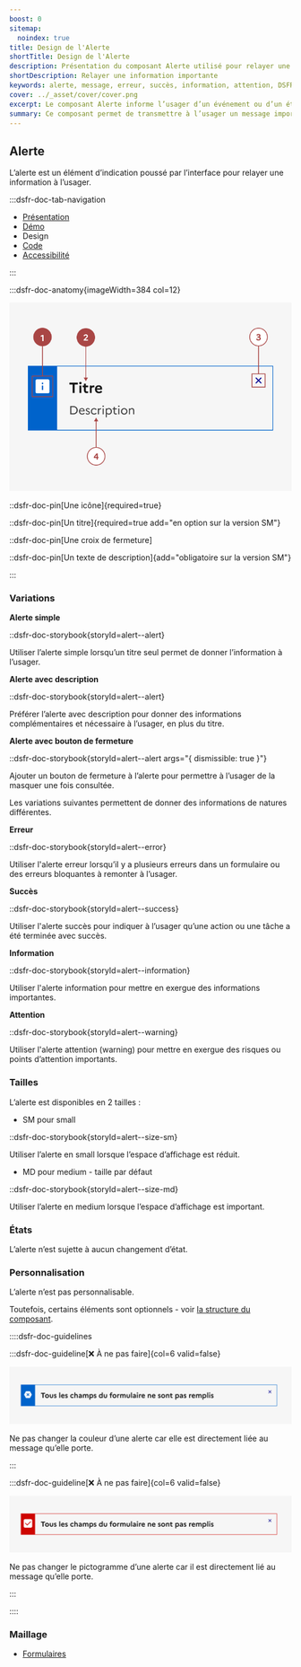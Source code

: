 ```yaml
---
boost: 0
sitemap:
  noindex: true
title: Design de l'Alerte
shortTitle: Design de l'Alerte
description: Présentation du composant Alerte utilisé pour relayer une information importante à l’usager de façon contextuelle sans interrompre sa navigation.
shortDescription: Relayer une information importante
keywords: alerte, message, erreur, succès, information, attention, DSFR, accessibilité, interface
cover: ../_asset/cover/cover.png
excerpt: Le composant Alerte informe l’usager d’un événement ou d’un état du système, comme une erreur, une confirmation ou une information complémentaire, de manière non bloquante.
summary: Ce composant permet de transmettre à l’usager un message important en lien avec une action ou un état du système, sans interrompre sa tâche. Il est utilisé dans des contextes variés, comme un formulaire ou un événement technique. Il propose plusieurs variations (succès, erreur, information, attention), deux tailles, et des règles éditoriales strictes pour garantir une communication claire, courtoise et accessible.
---
```


## Alerte

L’alerte est un élément d’indication poussé par l’interface pour relayer une information à l’usager.

:::dsfr-doc-tab-navigation

- [Présentation](../index.md)
- [Démo](../demo/index.md)
- Design
- [Code](../code/index.md)
- [Accessibilité](../accessibility/index.md)

:::

:::dsfr-doc-anatomy{imageWidth=384 col=12}

![Anatomie de l'alerte](../_asset/anatomy/anatomy-1.png)

::dsfr-doc-pin[Une icône]{required=true}

::dsfr-doc-pin[Un titre]{required=true add="en option sur la version SM"}

::dsfr-doc-pin[Une croix de fermeture]

::dsfr-doc-pin[Un texte de description]{add="obligatoire sur la version SM"}

:::

### Variations

**Alerte simple**

::dsfr-doc-storybook{storyId=alert--alert}

Utiliser l’alerte simple lorsqu’un titre seul permet de donner l’information à l’usager.

**Alerte avec description**

::dsfr-doc-storybook{storyId=alert--alert}

Préférer l’alerte avec description pour donner des informations complémentaires et nécessaire à l’usager, en plus du titre.

**Alerte avec bouton de fermeture**

::dsfr-doc-storybook{storyId=alert--alert args="{ dismissible: true }"}

Ajouter un bouton de fermeture à l’alerte pour permettre à l’usager de la masquer une fois consultée.

Les variations suivantes permettent de donner des informations de natures différentes.

**Erreur**

::dsfr-doc-storybook{storyId=alert--error}

Utiliser l'alerte erreur lorsqu’il y a plusieurs erreurs dans un formulaire ou des erreurs bloquantes à remonter à l’usager.

**Succès**

::dsfr-doc-storybook{storyId=alert--success}

Utiliser l'alerte succès pour indiquer à l’usager qu’une action ou une tâche a été terminée avec succès.

**Information**

::dsfr-doc-storybook{storyId=alert--information}

Utiliser l'alerte information pour mettre en exergue des informations importantes.

**Attention**

::dsfr-doc-storybook{storyId=alert--warning}

Utiliser l'alerte attention (warning) pour mettre en exergue des risques ou points d’attention importants.

### Tailles

L’alerte est disponibles en 2 tailles :

- SM pour small

::dsfr-doc-storybook{storyId=alert--size-sm}

Utiliser l’alerte en small lorsque l’espace d’affichage est réduit.

- MD pour medium - taille par défaut

::dsfr-doc-storybook{storyId=alert--size-md}

Utiliser l’alerte en medium lorsque l’espace d’affichage est important.

### États

L’alerte n’est sujette à aucun changement d’état.

### Personnalisation

L’alerte n’est pas personnalisable.

Toutefois, certains éléments sont optionnels - voir [la structure du composant](#alerte).

::::dsfr-doc-guidelines

:::dsfr-doc-guideline[❌ À ne pas faire]{col=6 valid=false}

![](../_asset/custom/dont-1.png)

Ne pas changer la couleur d’une alerte car elle est directement liée au message qu’elle porte.

:::

:::dsfr-doc-guideline[❌ À ne pas faire]{col=6 valid=false}

![](../_asset/custom/dont-2.png)

Ne pas changer le pictogramme d’une alerte car il est directement lié au message qu’elle porte.

:::

::::

### Maillage

- [Formulaires](../../../../form/_part/doc/index.md)
